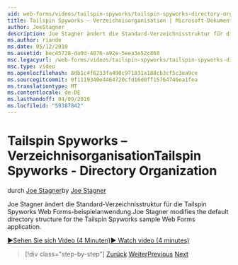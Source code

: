 ```yaml
---
uid: web-forms/videos/tailspin-spyworks/tailspin-spyworks-directory-organization
title: Tailspin Spyworks – Verzeichnisorganisation | Microsoft-Dokumentation
author: JoeStagner
description: Joe Stagner ändert die Standard-Verzeichnisstruktur für die Tailspin Spyworks Web Forms-beispielanwendung.
ms.author: riande
ms.date: 05/12/2010
ms.assetid: bec45728-da0d-4876-a92e-5eea3e52c868
msc.legacyurl: /web-forms/videos/tailspin-spyworks/tailspin-spyworks-directory-organization
msc.type: video
ms.openlocfilehash: 8db1c4f6233fa490c971031a188cb3cf5c3ea9ce
ms.sourcegitcommit: 0f1119340e4464720cfd16d0ff15764746ea1fea
ms.translationtype: MT
ms.contentlocale: de-DE
ms.lasthandoff: 04/09/2019
ms.locfileid: "59387842"
---
```

# <a name="tailspin-spyworks---directory-organization"></a><span data-ttu-id="5fb16-103">Tailspin Spyworks – Verzeichnisorganisation</span><span class="sxs-lookup"><span data-stu-id="5fb16-103">Tailspin Spyworks - Directory Organization</span></span>

<span data-ttu-id="5fb16-104">durch [Joe Stagner](https://github.com/JoeStagner)</span><span class="sxs-lookup"><span data-stu-id="5fb16-104">by [Joe Stagner](https://github.com/JoeStagner)</span></span>

<span data-ttu-id="5fb16-105">Joe Stagner ändert die Standard-Verzeichnisstruktur für die Tailspin Spyworks Web Forms-beispielanwendung.</span><span class="sxs-lookup"><span data-stu-id="5fb16-105">Joe Stagner modifies the default directory structure for the Tailspin Spyworks sample Web Forms application.</span></span>

[<span data-ttu-id="5fb16-106">&#9654;Sehen Sie sich Video (4 Minuten)</span><span class="sxs-lookup"><span data-stu-id="5fb16-106">&#9654; Watch video (4 minutes)</span></span>](https://channel9.msdn.com/Blogs/ASP-NET-Site-Videos/tailspin-spyworks-directory-organization)

> [!div class="step-by-step"]
> <span data-ttu-id="5fb16-107">[Zurück](tailspin-spyworks-intro-ui-and-edm.md)
> [Weiter](tailspin-spyworks-category-menu.md)</span><span class="sxs-lookup"><span data-stu-id="5fb16-107">[Previous](tailspin-spyworks-intro-ui-and-edm.md)
[Next](tailspin-spyworks-category-menu.md)</span></span>

